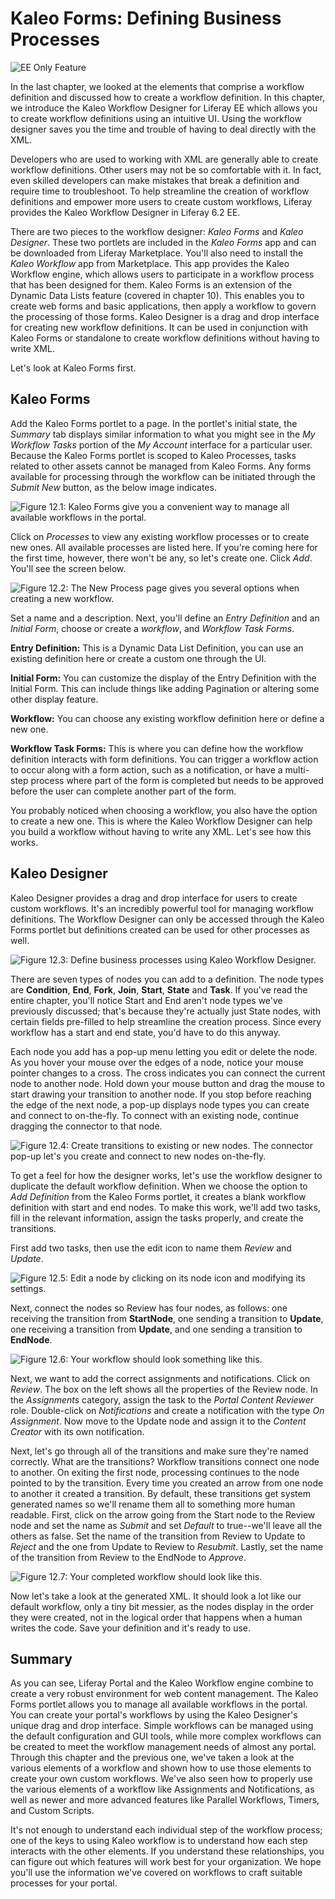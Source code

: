 
# Kaleo Forms: Defining Business Processes [](id=kaleo-forms-defining-business-processes-liferay-portal-6-2-user-guide-12-en)

![EE Only Feature](../../images/ee-feature-web.png)

In the last chapter, we looked at the elements that comprise a workflow
definition and discussed how to create a workflow definition. In this chapter,
we introduce the Kaleo Workflow Designer for Liferay EE which allows you to
create workflow definitions using an intuitive UI. Using the workflow designer
saves you the time and trouble of having to deal directly with the XML.

Developers who are used to working with XML are generally able to create
workflow definitions. Other users may not be so comfortable with it. In fact,
even skilled developers can make mistakes that break a definition and require
time to troubleshoot. To help streamline the creation of workflow definitions
and empower more users to create custom workflows, Liferay provides the Kaleo
Workflow Designer in Liferay 6.2 EE.

There are two pieces to the workflow designer: *Kaleo Forms* and *Kaleo
Designer*. These two portlets are included in the *Kaleo Forms* app and can be
downloaded from Liferay Marketplace. You'll also need to install the *Kaleo
Workflow* app from Marketplace. This app provides the Kaleo Workflow engine,
which allows users to participate in a workflow process that has been designed
for them. Kaleo Forms is an extension of the Dynamic Data Lists feature (covered
in chapter 10). This enables you to create web forms and basic applications,
then apply a workflow to govern the processing of those forms. Kaleo Designer is
a drag and drop interface for creating new workflow definitions. It can be used
in conjunction with Kaleo Forms or standalone to create workflow definitions
without having to write XML.

Let's look at Kaleo Forms first. 

## Kaleo Forms [](id=kaleo-forms-liferay-portal-6-2-user-guide-12-en)

Add the Kaleo Forms portlet to a page. In the portlet's initial state, the
*Summary* tab displays similar information to what you might see in the *My
Workflow Tasks* portion of the *My Account* interface for a particular user.
Because the Kaleo Forms portlet is scoped to Kaleo Processes, tasks related to
other assets cannot be managed from Kaleo Forms. Any forms available for
processing through the workflow can be initiated through the *Submit New*
button, as the below image indicates.

![Figure 12.1: Kaleo Forms give you a convenient way to manage all available workflows in the portal. ](../../images/kaleo-forms-initial-view.png)

Click on *Processes* to view any existing workflow processes or to create new
ones. All available processes are listed here. If you're coming here for the
first time, however, there won't be any, so let's create one. Click *Add*.
You'll see the screen below. 

![Figure 12.2: The New Process page gives you several options when creating a new workflow.](../../images/kaleo-workflow-add-process.png)

Set a name and a description. Next, you'll define an *Entry Definition* and an
*Initial Form*, choose or create a *workflow*, and *Workflow Task Forms*.

**Entry Definition:** This is a Dynamic Data List Definition, you can use an
existing definition here or create a custom one through the UI.

**Initial Form:** You can customize the display of the Entry Definition with the
Initial Form. This can include things like adding Pagination or altering some
other display feature.

**Workflow:** You can choose any existing workflow definition here or define a
new one.

**Workflow Task Forms:** This is where you can define how the workflow
definition interacts with form definitions. You can trigger a workflow action to
occur along with a form action, such as a notification, or have a multi-step
process where part of the form is completed but needs to be approved before the
user can complete another part of the form. 

You probably noticed when choosing a workflow, you also have the option to
create a new one. This is where the Kaleo Workflow Designer can help you build a
workflow without having to write any XML. Let's see how this works. 

## Kaleo Designer [](id=kaleo-designer-liferay-portal-6-2-user-guide-12-en)

Kaleo Designer provides a drag and drop interface for users to create custom
workflows. It's an incredibly powerful tool for managing workflow definitions.
The Workflow Designer can only be accessed through the Kaleo Forms portlet but
definitions created can be used for other processes as well.

![Figure 12.3: Define business processes using Kaleo Workflow Designer.](../../images/kaleo-workflow-designer.png)

There are seven types of nodes you can add to a definition. The node types are
**Condition**, **End**, **Fork**, **Join**, **Start**, **State** and **Task**.
If you've read the entire chapter, you'll notice Start and End aren't node types
we've previously discussed; that's because they're actually just State nodes,
with certain fields pre-filled to help streamline the creation process. Since
every workflow has a start and end state, you'd have to do this anyway. 

Each node you add has a pop-up menu letting you edit or delete the node. As
you hover your mouse over the edges of a node, notice your mouse pointer changes
to a cross. The cross indicates you can connect the current node to another
node. Hold down your mouse button and drag the mouse to start drawing your
transition to another node. If you stop before reaching the edge of the next
node, a pop-up displays node types you can create and connect to on-the-fly. To
connect with an existing node, continue dragging the connector to that node. 

![Figure 12.4: Create transitions to existing or new nodes. The connector pop-up let's you create and connect to new nodes on-the-fly.](../../images/kaleo-connector.png)

To get a feel for how the designer works, let's use the workflow designer to
duplicate the default workflow definition. When we choose the option to *Add
Definition* from the Kaleo Forms portlet, it creates a blank workflow definition
with start and end nodes. To make this work, we'll add two tasks, fill in the
relevant information, assign the tasks properly, and create the transitions.

First add two tasks, then use the edit icon to name them *Review* and *Update*. 

![Figure 12.5: Edit a node by clicking on its node icon and modifying its settings.](../../images/kaleo-rename-node.png)

Next, connect the nodes so Review has four nodes, as follows: one receiving the
transition from **StartNode**, one sending a transition to **Update**, one
receiving a transition from **Update**, and one sending a transition to
**EndNode**.

![Figure 12.6: Your workflow should look something like this.](../../images/kaleo-designer-basic-workflow.png)

Next, we want to add the correct assignments and notifications. Click on
*Review*. The box on the left shows all the properties of the Review node. In
the *Assignments* category, assign the task to the *Portal Content Reviewer*
role. Double-click on *Notifications* and create a notification with the type *On
Assignment*. Now move to the Update node and assign it to the *Content Creator*
with its own notification.

Next, let's go through all of the transitions and make sure they're named
correctly. What are the transitions? Workflow transitions connect one node to
another. On exiting the first node, processing continues to the node pointed to
by the transition. Every time you created an arrow from one node to another it
created a transition. By default, these transitions get system generated names
so we'll rename them all to something more human readable. First, click on the
arrow going from the Start node to the Review node and set the name as *Submit*
and set *Default* to true--we'll leave all the others as false. Set the name of
the transition from Review to Update to *Reject* and the one from Update to
Review to *Resubmit*. Lastly, set the name of the transition from Review to the
EndNode to *Approve*.

![Figure 12.7: Your completed workflow should look like this.](../../images/kaleo-designer-basic-workflow-complete.png)

Now let's take a look at the generated XML. It should look a lot like our
default workflow, only a tiny bit messier, as the nodes display in the order
they were created, not in the logical order that happens when a human writes the
code. Save your definition and it's ready to use.

## Summary [](id=summary-liferay-portal-6-2-user-guide-12-en)

As you can see, Liferay Portal and the Kaleo Workflow engine combine to create a
very robust environment for web content management. The Kaleo Forms portlet
allows you to manage all available workflows in the portal. You can create your
portal's workflows by using the Kaleo Designer's unique drag and drop interface.
Simple workflows can be managed using the default configuration and GUI tools,
while more complex workflows can be created to meet the workflow management
needs of almost any portal. Through this chapter and the previous one, we've
taken a look at the various elements of a workflow and shown how to use those
elements to create your own custom workflows. We've also seen how to properly
use the various elements of a workflow like Assignments and Notifications, as
well as newer and more advanced features like Parallel Workflows, Timers, and
Custom Scripts.

It's not enough to understand each individual step of the workflow process; one
of the keys to using Kaleo workflow is to understand how each step interacts
with the other elements. If you understand these relationships, you can figure
out which features will work best for your organization. We hope you'll use the
information we've covered on workflows to craft suitable processes for your
portal.
